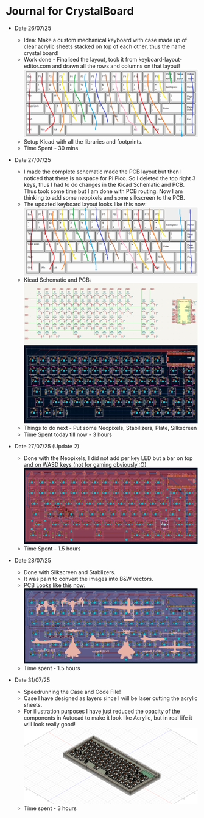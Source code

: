 # Journal for CrystalBoard


- Date 26/07/25
    - Idea: Make a custom mechanical keyboard with case made up of clear acrylic sheets stacked on top of each other, thus the name crystal board!
    - Work done - Finalised the layout, took it from keyboard-layout-editor.com and drawn all the rows and columns on that layout!
    ![Keyboard Layout](<./images/keyboard layout.png>)
    - Setup Kicad with all the libraries and footprints.
    - Time Spent - 30 mins
    
- Date 27/07/25
    - I made the complete schematic made the PCB layout but then I noticed that there is no space for Pi Pico. So I deleted the top right 3 keys, thus I had to do changes in the Kicad Schematic and PCB. Thus took some time but I am done with PCB routing. Now I am thinking to add some neopixels and some silkscreen to the PCB.
    - The updated keyboard layout looks like this now:
    ![Keyboard Layout Updated](<./images/Keyboard Layout Updated.png>)
    - Kicad Schematic and PCB:
    ![Kicad Schematic](./images/kicad-schematic-1.png)
    ![Kicad PCB](./images/kicad-pcb-1.png)
    - Things to do next - Put some Neopixels, Stabilizers, Plate, Silkscreen
    - Time Spent today till now - 3 hours

- Date 27/07/25 (Update 2)
    - Done with the Neopixels, I did not add per key LED but a bar on top and on WASD keys (not for gaming obviously :O)
    ![alt text](./images/kicad-pcb-2.png)
    - Time Spent - 1.5 hours

- Date 28/07/25 
    - Done with Silkscreen and Stablizers.
    - It was pain to convert the images into B&W vectors.
    - PCB Looks like this now:
    ![alt text](./images/silkscreen.png)
    - Time spent - 1.5 hours

- Date 31/07/25
    - Speedrunning the Case and Code File!
    - Case I have designed as layers since I will be laser cutting the acrylic sheets.
    - For illustration purposes I have just reduced the opacity of the components in Autocad to make it look like Acrylic, but in real life it will look really good!
    ![alt text](<./images/Full-Keyboard v1.png>)
    - Time spent - 3 hours